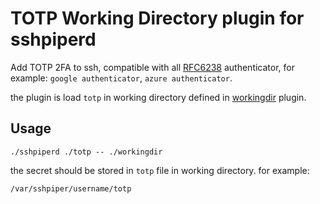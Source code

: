 # TOTP Working Directory plugin for sshpiperd

Add TOTP 2FA to ssh, compatible with all [RFC6238](https://datatracker.ietf.org/doc/html/rfc6238) authenticator, for example: `google authenticator`, `azure authenticator`.

the plugin is load `totp` in working directory defined in [workingdir](../workingdir/) plugin.

## Usage

```
./sshpiperd ./totp -- ./workingdir
```

the secret should be stored in `totp` file in working directory.
for example:

```
/var/sshpiper/username/totp
```